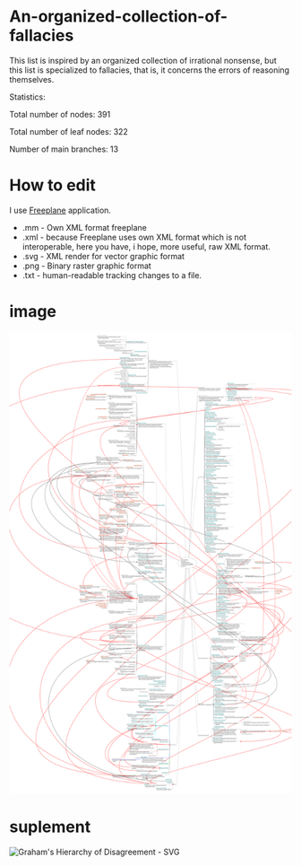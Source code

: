 # An-organized-collection-of-fallacies

This list is inspired by an organized collection of irrational nonsense, but this list is specialized to fallacies, that is, it concerns the errors of reasoning themselves.

Statistics:

Total number of nodes: 391

Total number of leaf nodes: 322

Number of main branches: 13


# How to edit
I use [Freeplane](https://www.freeplane.org/wiki/index.php/Home) application.
* .mm - Own XML format freeplane
* .xml - because Freeplane uses own XML format which is not interoperable, here you have, i hope, more useful, raw XML format.
* .svg - XML render for vector graphic format
* .png - Binary raster graphic format
* .txt - human-readable tracking changes to a file.

# image
![An organized collection of fallacies - SVG](https://raw.githubusercontent.com/kompowiec/An-organized-collection-of-fallacies/main/fallacies.svg)

# suplement
![Graham's Hierarchy of Disagreement - SVG](https://upload.wikimedia.org/wikipedia/commons/7/7c/Graham%27s_Hierarchy_of_Disagreement.svg)
